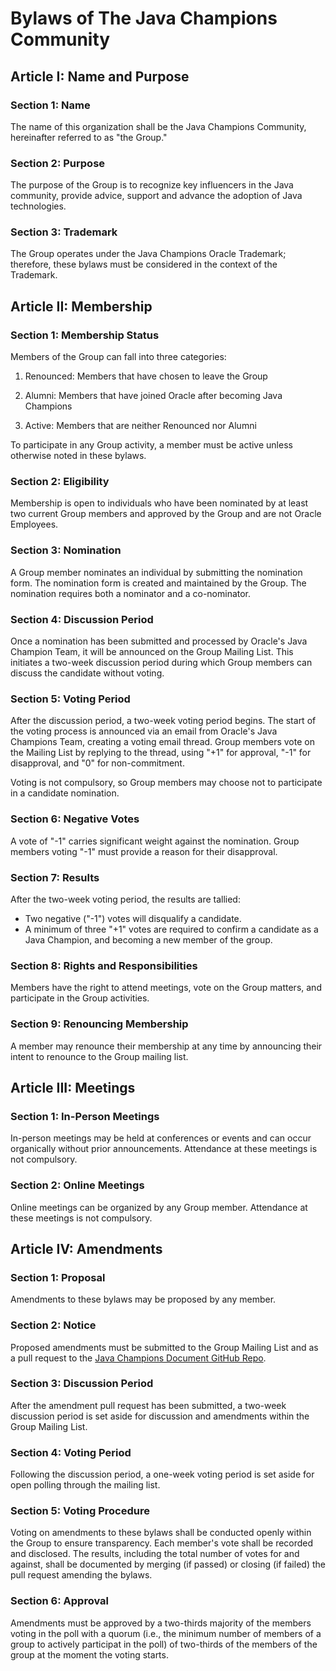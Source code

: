 # Bylaws of The Java Champions Community

## Article I: Name and Purpose

### Section 1: Name
The name of this organization shall be the Java Champions Community, hereinafter referred to as "the Group."

### Section 2: Purpose
The purpose of the Group is to recognize key influencers in the Java community, provide advice, support and advance the adoption of Java technologies.

### Section 3: Trademark
The Group operates under the Java Champions Oracle Trademark; therefore, these bylaws must be considered in the context of the Trademark.

## Article II: Membership

### Section 1: Membership Status
Members of the Group can fall into three categories:

 1. Renounced: Members that have chosen to leave the Group

 2. Alumni: Members that have joined Oracle after becoming Java Champions

 3. Active: Members that are neither Renounced nor Alumni


To participate in any Group activity, a member must be active unless otherwise noted in these bylaws.

### Section 2: Eligibility
Membership is open to individuals who have been nominated by at least two current Group members and approved by the Group and are not Oracle Employees.

### Section 3: Nomination
A Group member nominates an individual by submitting the nomination form. The nomination form is created and maintained by the Group. The nomination requires both a nominator and a co-nominator.

### Section 4: Discussion Period
Once a nomination has been submitted and processed by Oracle's Java Champion Team, it will be announced on the Group Mailing List. This initiates a two-week discussion period during which Group members can discuss the candidate without voting.

### Section 5: Voting Period
After the discussion period, a two-week voting period begins. The start of the voting process is announced via an email from Oracle's Java Champions Team, creating a voting email thread. Group members vote on the Mailing List by replying to the thread, using "+1" for approval, "-1" for disapproval, and "0" for non-commitment.

Voting is not compulsory, so Group members may choose not to participate in a candidate nomination.

### Section 6: Negative Votes
A vote of "-1" carries significant weight against the nomination. Group members voting "-1" must provide a reason for their disapproval.

### Section 7: Results
After the two-week voting period, the results are tallied:
- Two negative ("-1") votes will disqualify a candidate.
- A minimum of three "+1" votes are required to confirm a candidate as a Java Champion, and becoming a new member of the group.

### Section 8: Rights and Responsibilities
Members have the right to attend meetings, vote on the Group matters, and participate in the Group activities.

### Section 9: Renouncing Membership
A member may renounce their membership at any time by announcing their intent to renounce to the Group mailing list.

## Article III: Meetings

### Section 1: In-Person Meetings
In-person meetings may be held at conferences or events and can occur organically without prior announcements. Attendance at these meetings is not compulsory.

### Section 2: Online Meetings
Online meetings can be organized by any Group member. Attendance at these meetings is not compulsory.

## Article IV: Amendments

### Section 1: Proposal
Amendments to these bylaws may be proposed by any member.

### Section 2: Notice
Proposed amendments must be submitted to the Group Mailing List and as a pull request to the [Java Champions Document GitHub Repo](https://github.com/aalmiray/java-champions).

### Section 3: Discussion Period
After the amendment pull request has been submitted, a two-week discussion period is set aside for discussion and amendments within the Group Mailing List.

### Section 4: Voting Period
Following the discussion period, a one-week voting period is set aside for open polling through the mailing list.

### Section 5: Voting Procedure
Voting on amendments to these bylaws shall be conducted openly within the Group to ensure transparency. Each member's vote shall be recorded and disclosed. The results, including the total number of votes for and against, shall be documented by merging (if passed) or closing (if failed) the pull request amending the bylaws.

### Section 6: Approval
Amendments must be approved by a two-thirds majority of the members voting in the poll with a quorum (i.e., the minimum number of members of a group to actively participat in the poll) of two-thirds of the members of the group at the moment the voting starts.
